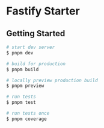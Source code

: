# Fastify Starter

## Getting Started

```sh
# start dev server
$ pnpm dev

# build for production
$ pnpm build

# locally preview production build
$ pnpm preview

# run tests
$ pnpm test

# run tests once
$ pnpm coverage
```

